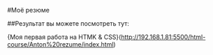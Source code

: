 #Моё резюме

##Результат вы можете посмотреть тут:

{Моя первая работа на HTMK & CSS}(http://192.168.1.81:5500/html-course/Anton%20rezume/index.html)

